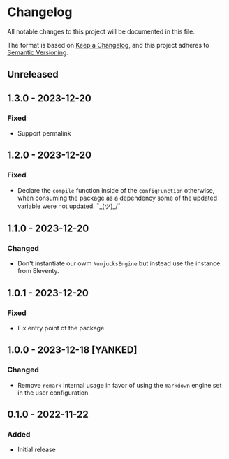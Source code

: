 # Changelog

All notable changes to this project will be documented in this file.

The format is based on [Keep a Changelog](https://keepachangelog.com/en/1.0.0/),
and this project adheres to [Semantic Versioning](https://semver.org/spec/v2.0.0.html).

## Unreleased

## 1.3.0 - 2023-12-20

### Fixed

* Support permalink

## 1.2.0 - 2023-12-20

### Fixed

* Declare the `compile` function inside of the `configFunction` otherwise, when consuming the package as a dependency some of the updated variable were not updated. ¯\_(ツ)_/¯

## 1.1.0 - 2023-12-20

### Changed

* Don't instantiate our owm `NunjucksEngine` but instead use the instance from Eleventy.

## 1.0.1 - 2023-12-20

### Fixed

* Fix entry point of the package.

## 1.0.0 - 2023-12-18 [YANKED]

### Changed

* Remove `remark` internal usage in favor of using the `markdown` engine set in the user configuration.

## 0.1.0 - 2022-11-22

### Added

* Initial release
